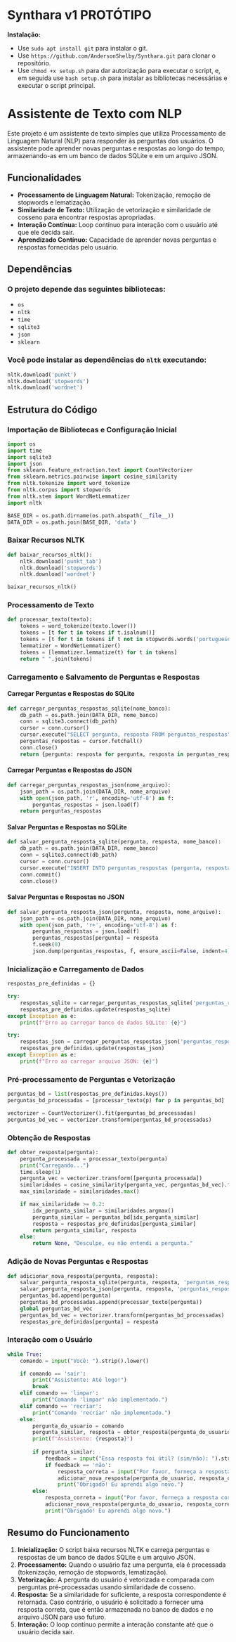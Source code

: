 # Synthara v1 PROTÓTIPO

**Instalação:**
*   Use `sudo apt install git` para instalar o git.
*   Use `https://github.com/AndersonShelby/Synthara.git` para clonar o repositório.
*   Use `chmod +x setup.sh` para dar autorização para executar o script, e, em seguida use `bash setup.sh` para instalar as bibliotecas necessárias e executar o script principal.


# Assistente de Texto com NLP

Este projeto é um assistente de texto simples que utiliza Processamento de Linguagem Natural (NLP) para responder às perguntas dos usuários. O assistente pode aprender novas perguntas e respostas ao longo do tempo, armazenando-as em um banco de dados SQLite e em um arquivo JSON.

## Funcionalidades

- **Processamento de Linguagem Natural:** Tokenização, remoção de stopwords e lematização.
- **Similaridade de Texto:** Utilização de vetorização e similaridade de cosseno para encontrar respostas apropriadas.
- **Interação Contínua:** Loop contínuo para interação com o usuário até que ele decida sair.
- **Aprendizado Contínuo:** Capacidade de aprender novas perguntas e respostas fornecidas pelo usuário.

## Dependências

### O projeto depende das seguintes bibliotecas:

- `os`
- `nltk`
- `time`
- `sqlite3`
- `json`
- `sklearn`

### Você pode instalar as dependências do `nltk` executando:

```python
nltk.download('punkt')
nltk.download('stopwords')
nltk.download('wordnet')
```

## Estrutura do Código

### Importação de Bibliotecas e Configuração Inicial

```python
import os
import time
import sqlite3
import json
from sklearn.feature_extraction.text import CountVectorizer
from sklearn.metrics.pairwise import cosine_similarity
from nltk.tokenize import word_tokenize
from nltk.corpus import stopwords
from nltk.stem import WordNetLemmatizer
import nltk

BASE_DIR = os.path.dirname(os.path.abspath(__file__))
DATA_DIR = os.path.join(BASE_DIR, 'data')
```

### Baixar Recursos NLTK

```python
def baixar_recursos_nltk():
    nltk.download('punkt_tab')
    nltk.download('stopwords')
    nltk.download('wordnet')

baixar_recursos_nltk()
```

### Processamento de Texto

```python
def processar_texto(texto):
    tokens = word_tokenize(texto.lower())
    tokens = [t for t in tokens if t.isalnum()]
    tokens = [t for t in tokens if t not in stopwords.words('portuguese')]
    lemmatizer = WordNetLemmatizer()
    tokens = [lemmatizer.lemmatize(t) for t in tokens]
    return " ".join(tokens)
```

### Carregamento e Salvamento de Perguntas e Respostas

#### Carregar Perguntas e Respostas do SQLite

```python
def carregar_perguntas_respostas_sqlite(nome_banco):
    db_path = os.path.join(DATA_DIR, nome_banco)
    conn = sqlite3.connect(db_path)
    cursor = conn.cursor()
    cursor.execute("SELECT pergunta, resposta FROM perguntas_respostas")
    perguntas_respostas = cursor.fetchall()
    conn.close()
    return {pergunta: resposta for pergunta, resposta in perguntas_respostas}
```

#### Carregar Perguntas e Respostas do JSON

```python
def carregar_perguntas_respostas_json(nome_arquivo):
    json_path = os.path.join(DATA_DIR, nome_arquivo)
    with open(json_path, 'r', encoding='utf-8') as f:
        perguntas_respostas = json.load(f)
    return perguntas_respostas
```

#### Salvar Perguntas e Respostas no SQLite

```python
def salvar_pergunta_resposta_sqlite(pergunta, resposta, nome_banco):
    db_path = os.path.join(DATA_DIR, nome_banco)
    conn = sqlite3.connect(db_path)
    cursor = conn.cursor()
    cursor.execute("INSERT INTO perguntas_respostas (pergunta, resposta) VALUES (?, ?)", (pergunta, resposta))
    conn.commit()
    conn.close()
```

#### Salvar Perguntas e Respostas no JSON

```python
def salvar_pergunta_resposta_json(pergunta, resposta, nome_arquivo):
    json_path = os.path.join(DATA_DIR, nome_arquivo)
    with open(json_path, 'r+', encoding='utf-8') as f:
        perguntas_respostas = json.load(f)
        perguntas_respostas[pergunta] = resposta
        f.seek(0)
        json.dump(perguntas_respostas, f, ensure_ascii=False, indent=4)
```

### Inicialização e Carregamento de Dados

```python
respostas_pre_definidas = {}

try:
    respostas_sqlite = carregar_perguntas_respostas_sqlite('perguntas_respostas.db')
    respostas_pre_definidas.update(respostas_sqlite)
except Exception as e:
    print(f"Erro ao carregar banco de dados SQLite: {e}")

try:
    respostas_json = carregar_perguntas_respostas_json('perguntas_respostas.json')
    respostas_pre_definidas.update(respostas_json)
except Exception as e:
    print(f"Erro ao carregar arquivo JSON: {e}")
```

### Pré-processamento de Perguntas e Vetorização

```python
perguntas_bd = list(respostas_pre_definidas.keys())
perguntas_bd_processadas = [processar_texto(p) for p in perguntas_bd]

vectorizer = CountVectorizer().fit(perguntas_bd_processadas)
perguntas_bd_vec = vectorizer.transform(perguntas_bd_processadas)
```

### Obtenção de Respostas

```python
def obter_resposta(pergunta):
    pergunta_processada = processar_texto(pergunta)
    print("Carregando...")
    time.sleep(1)
    pergunta_vec = vectorizer.transform([pergunta_processada])
    similaridades = cosine_similarity(pergunta_vec, perguntas_bd_vec).flatten()
    max_similaridade = similaridades.max()

    if max_similaridade >= 0.2:
        idx_pergunta_similar = similaridades.argmax()
        pergunta_similar = perguntas_bd[idx_pergunta_similar]
        resposta = respostas_pre_definidas[pergunta_similar]
        return pergunta_similar, resposta
    else:
        return None, "Desculpe, eu não entendi a pergunta."
```

### Adição de Novas Perguntas e Respostas

```python
def adicionar_nova_resposta(pergunta, resposta):
    salvar_pergunta_resposta_sqlite(pergunta, resposta, 'perguntas_respostas.db')
    salvar_pergunta_resposta_json(pergunta, resposta, 'perguntas_respostas.json')
    perguntas_bd.append(pergunta)
    perguntas_bd_processadas.append(processar_texto(pergunta))
    global perguntas_bd_vec
    perguntas_bd_vec = vectorizer.transform(perguntas_bd_processadas)
    respostas_pre_definidas[pergunta] = resposta
```

### Interação com o Usuário

```python
while True:
    comando = input("Você: ").strip().lower()

    if comando == 'sair':
        print("Assistente: Até logo!")
        break
    elif comando == 'limpar':
        print("Comando 'limpar' não implementado.")
    elif comando == 'recriar':
        print("Comando 'recriar' não implementado.")
    else:
        pergunta_do_usuario = comando
        pergunta_similar, resposta = obter_resposta(pergunta_do_usuario)
        print(f"Assistente: {resposta}")
        
        if pergunta_similar:
            feedback = input("Essa resposta foi útil? (sim/não): ").strip().lower()
            if feedback == 'não':
                resposta_correta = input("Por favor, forneça a resposta correta: ").strip()
                adicionar_nova_resposta(pergunta_do_usuario, resposta_correta)
                print("Obrigado! Eu aprendi algo novo.")
        else:
            resposta_correta = input("Por favor, forneça a resposta correta: ").strip()
            adicionar_nova_resposta(pergunta_do_usuario, resposta_correta)
            print("Obrigado! Eu aprendi algo novo.")
```

## Resumo do Funcionamento

1. **Inicialização:** O script baixa recursos NLTK e carrega perguntas e respostas de um banco de dados SQLite e um arquivo JSON.
2. **Processamento:** Quando o usuário faz uma pergunta, ela é processada (tokenização, remoção de stopwords, lematização).
3. **Vetorização:** A pergunta do usuário é vetorizada e comparada com perguntas pré-processadas usando similaridade de cosseno.
4. **Resposta:** Se a similaridade for suficiente, a resposta correspondente é retornada. Caso contrário, o usuário é solicitado a fornecer uma resposta correta, que é então armazenada no banco de dados e no arquivo JSON para uso futuro.
5. **Interação:** O loop contínuo permite a interação constante até que o usuário decida sair.
